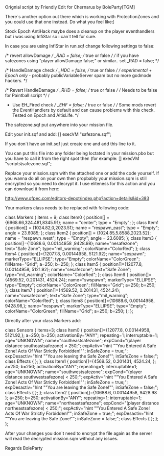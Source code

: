Orignial script by Friendly
Edit for Chernarus by BoleParty[TGM]

There`s another option out there which is working with ProtectionZones and you could use that one instead. Do what you feel like:)


Stock Epoch AntiHack maybe does a cleanup on the player eventhandlers but i was using InfiStar so i can`t tell for sure.

In case you are using InfiStar in run.sqf change following settings to false:

/*  revert allowDamage   */ _RAD = false; /* true or false */ /* if you have safezones using "player allowDamage false;" or similar.. set _RAD = false; */

/*  HandleDamage check   */ _HDC = false; /* true or false */ /* *experimental + Epoch only* - probably publicVariableServer spam but no more godmode hackers. */

/*  Revert HandleDamage  */ _RHD = false; /* true or false */ /* Needs to be  false  for Paintball script */
/
*  Use EH_Fired check   */ _EHF = false; /* true or false */ /* Some mods revert the EventHandlers by default and can cause problems with this check. Tested on Epoch and AltisLife.  */



The safezone.sqf put anywhere into your mission file.

Edit your init.sqf and add: [] execVM "safezone.sqf";

If you don`t have an init.sqf just create one and add this line to it.

You can put this file into any folder being loctated in your mission.pbo but you have to call it from the right spot then (for example: [] execVM "scripts\safezone.sqf";

Replace your mission.sqm with the attached one or add the code yourself. If you wanna do all on your own then propbably your mission.sqm is still encrypted so you need to decrypt it. I use eliteness for this action and you can download it from here:

http://www.ofpec.com/editors-depot/index.php?action=details&id=383


Your markers class needs to be replaced with following code:

 class Markers
 {
  items = 9;
  class Item0
  {
   position[] = {6968.66,324.481,8345.91};
   name = "center";
   type = "Empty";
  };
  class Item1
  {
   position[] = {1024.82,0,2023.51};
   name = "respawn_east";
   type = "Empty";
   angle = 23.6085;
  };
  class Item2
  {
   position[] = {1024.85,5.8588,2023.52};
   name = "respawn_west";
   type = "Empty";
   angle = 23.6085;
  };
  class Item3
		{
			position[]={10688.6, 0.00144958 ,9428.98};
			name="nesafezone";
			text="Safe Zone";
			type="mil_warning";
			colorName="ColorRed";
		};
		class Item4
		{
			position[]={12077.8, 0.00144958, 5121.92};
			name="sespawn";
			markerType="ELLIPSE";
			type="Empty";
			colorName="ColorGreen";
			fillName="Grid";
			a=250;
			b=250;
		};
		class Item5
		{
			position[]={12077.8, 0.00144958, 5121.92};
			name="sesafezone";
			text="Safe Zone";
			type="mil_warning";
			colorName="ColorRed";
		};
		class Item6
		{
			position[]={4569.52,  0.201431, 4524.24};
			name="swspawn";
			markerType="ELLIPSE";
			type="Empty";
			colorName="ColorGreen";
			fillName="Grid";
			a=250;
			b=250;
		};
		class Item7
		{
			position[]={4569.52, 0.201431, 4524.24};
			name="swsafezone";
			text="Safe Zone";
			type="mil_warning";
			colorName="ColorRed";
		};
		class Item8
		{
			position[]={10688.6, 0.00144958, 9428.98,};
			name="nespawn";
			markerType="ELLIPSE";
			type="Empty";
			colorName="ColorGreen";
			fillName="Grid";
			a=250;
			b=250;
		};
    };
    
Directly after your class Markers add:

 class Sensors
	{
		items=3;
		class Item0
		{
			position[]={12077.8, 0.00144958, 5121.92,};
			a=250;
			b=250;
			activationBy="ANY";
			repeating=1;
			interruptable=1;
			age="UNKNOWN";
			name="southeastsafezone";
			expCond="(player distance southeastsafezone) < 250;";
			expActiv="hint ""You Entered A Safe Zone! Acts Of War Strictly Forbidden!"";  inSafeZone = true;";
			expDesactiv="hint ""You are leaving the Safe Zone!""; inSafeZone = false;";
			class Effects
			{
			};
		};
		class Item1
		{
			position[]={4569.52, 0.201431, 4524.24, };
			a=250;
			b=250;
			activationBy="ANY";
			repeating=1;
			interruptable=1;
			age="UNKNOWN";
			name="southwestsafezone";
			expCond="(player distance southwestsafezone) < 250;";
			expActiv="hint ""You Entered A Safe Zone! Acts Of War Strictly Forbidden!""; inSafeZone = true;";
			expDesactiv="hint ""You are leaving the Safe Zone!""; inSafeZone = false;";
			class Effects
			{
			};
		};
		class Item2
		{
			position[]={10688.6, 0.00144958, 9428.98 };
			a=250;
			b=250;
			activationBy="ANY";
			repeating=1;
			interruptable=1;
			age="UNKNOWN";
			name="northeastsafezone";
			expCond="(player distance northeastsafezone) < 250;";
			expActiv="hint ""You Entered A Safe Zone! Acts Of War Strictly Forbidden!""; inSafeZone = true;";
			expDesactiv="hint ""You are leaving the Safe Zone!""; inSafeZone = false;";
			class Effects
			{
			};
		};
	};



After your changes you don`t need to encrypt the file again as the server will read the decrypted mission.sqm without any issues.

Regards
BoleParty

